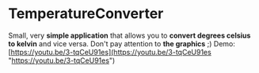 # TemperatureConverter
Small, very **simple application** that allows you to **convert degrees celsius to kelvin** and vice versa. Don't pay attention to **the graphics** ;)
Demo: [https://youtu.be/3-tqCeU91es](https://youtu.be/3-tqCeU91es "https://youtu.be/3-tqCeU91es")
